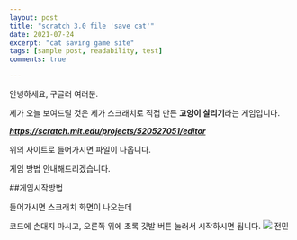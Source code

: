 ```yaml
---
layout: post
title: "scratch 3.0 file 'save cat'"
date: 2021-07-24
excerpt: "cat saving game site"
tags: [sample post, readability, test]
comments: true

---
```


안녕하세요, 구글러 여러분.

제가 오늘 보여드릴 것은 제가 스크래치로 직접 만든 **고양이 살리기**라는 게임입니다.

***https://scratch.mit.edu/projects/520527051/editor***

위의 사이트로 들어가시면 파일이 나옵니다.

게임 방법 안내해드리겠습니다.

##게임시작방법

들어가시면 스크래치 화면이 나오는데

코드에 손대지 마시고, 오른쪽 위에 초록 깃발 버튼 눌러서 시작하시면 됩니다.
<img src="/assets/img/녹색 깃발 설명.jpg"></img>
전민
